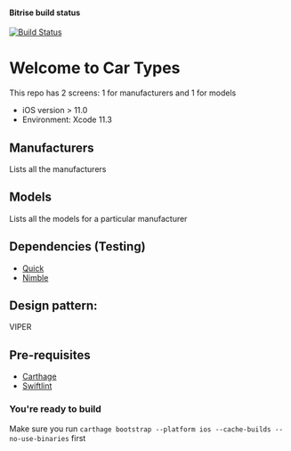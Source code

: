 #### Bitrise build status
[![Build Status](https://app.bitrise.io/app/b83e0c3c32f7ec67/status.svg?token=MuBmv9w70-XFwW0ZGCv4hA&branch=add_scheme)](https://app.bitrise.io/app/b83e0c3c32f7ec67)


# Welcome to Car Types
This repo has 2 screens: 1 for manufacturers and 1 for models
- iOS version > 11.0
- Environment: Xcode 11.3

## Manufacturers
Lists all the manufacturers


## Models
Lists all the models for a particular manufacturer


## Dependencies (Testing)
 * [Quick](https://github.com/Quick/Quick)
 * [Nimble](https://github.com/Quick/Nimble)
 

## Design pattern: 
VIPER


## Pre-requisites
  * [Carthage](https://github.com/Carthage/Carthage)
  * [Swiftlint](https://github.com/realm/SwiftLint)
   
   ### You're ready to build
   Make sure you run ``` carthage bootstrap --platform ios --cache-builds --no-use-binaries ``` first

